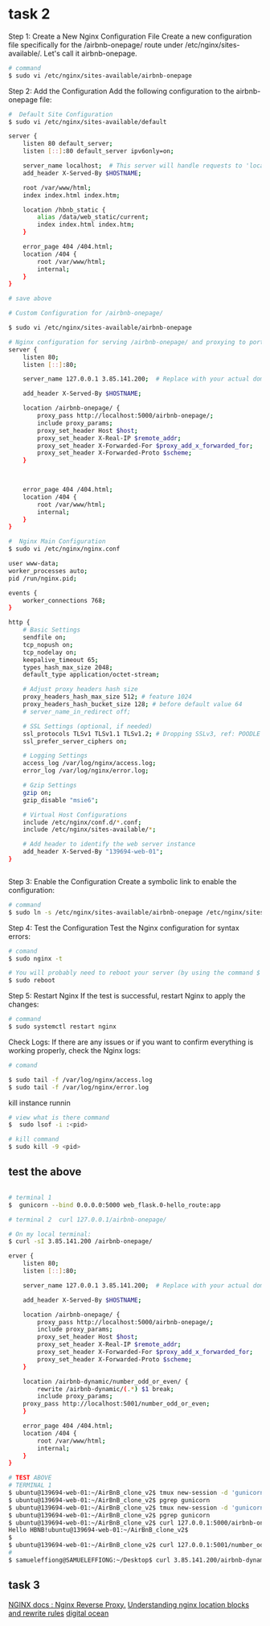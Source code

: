 # task 2

Step 1: Create a New Nginx Configuration File
Create a new configuration file specifically for the /airbnb-onepage/ route under /etc/nginx/sites-available/. Let's call it airbnb-onepage.

```bash
# command
$ sudo vi /etc/nginx/sites-available/airbnb-onepage
```

Step 2: Add the Configuration
Add the following configuration to the airbnb-onepage file:

```bash
#  Default Site Configuration 
$ sudo vi /etc/nginx/sites-available/default

server {
    listen 80 default_server;
    listen [::]:80 default_server ipv6only=on;

    server_name localhost;  # This server will handle requests to 'localhost' or the server's IP
    add_header X-Served-By $HOSTNAME;

    root /var/www/html;
    index index.html index.htm;

    location /hbnb_static {
        alias /data/web_static/current;
        index index.html index.htm;
    }

    error_page 404 /404.html;
    location /404 {
        root /var/www/html;
        internal;
    }
}

# save above

# Custom Configuration for /airbnb-onepage/

$ sudo vi /etc/nginx/sites-available/airbnb-onepage

# Nginx configuration for serving /airbnb-onepage/ and proxying to port 5000
server {
    listen 80;
    listen [::]:80;

    server_name 127.0.0.1 3.85.141.200;  # Replace with your actual domain or IP

    add_header X-Served-By $HOSTNAME;

    location /airbnb-onepage/ {
        proxy_pass http://localhost:5000/airbnb-onepage/;
        include proxy_params;
        proxy_set_header Host $host;
        proxy_set_header X-Real-IP $remote_addr;
        proxy_set_header X-Forwarded-For $proxy_add_x_forwarded_for;
        proxy_set_header X-Forwarded-Proto $scheme;
    }

    

    error_page 404 /404.html;
    location /404 {
        root /var/www/html;
        internal;
    }
}

#  Nginx Main Configuration 
$ sudo vi /etc/nginx/nginx.conf

user www-data;
worker_processes auto;
pid /run/nginx.pid;

events {
    worker_connections 768;
}

http {
    # Basic Settings
    sendfile on;
    tcp_nopush on;
    tcp_nodelay on;
    keepalive_timeout 65;
    types_hash_max_size 2048;
    default_type application/octet-stream;

    # Adjust proxy headers hash size
    proxy_headers_hash_max_size 512; # feature 1024
    proxy_headers_hash_bucket_size 128; # before default value 64
    # server_name_in_redirect off;

    # SSL Settings (optional, if needed)
    ssl_protocols TLSv1 TLSv1.1 TLSv1.2; # Dropping SSLv3, ref: POODLE
    ssl_prefer_server_ciphers on;

    # Logging Settings
    access_log /var/log/nginx/access.log;
    error_log /var/log/nginx/error.log;

    # Gzip Settings
    gzip on;
    gzip_disable "msie6";

    # Virtual Host Configurations
    include /etc/nginx/conf.d/*.conf;
    include /etc/nginx/sites-available/*;

    # Add header to identify the web server instance
    add_header X-Served-By "139694-web-01";
}



```

Step 3: Enable the Configuration
Create a symbolic link to enable the configuration:

```bash
# command
$ sudo ln -s /etc/nginx/sites-available/airbnb-onepage /etc/nginx/sites-enabled/
```

Step 4: Test the Configuration
Test the Nginx configuration for syntax errors:

```bash
# comand
$ sudo nginx -t

# You will probably need to reboot your server (by using the command $ sudo reboot) to have Nginx publicly accessible
$ sudo reboot
```

Step 5: Restart Nginx
If the test is successful, restart Nginx to apply the changes:

```bash
# command
$ sudo systemctl restart nginx
```

Check Logs: If there are any issues or if you want to confirm everything is working properly, check the Nginx logs:

```bash
# comand

$ sudo tail -f /var/log/nginx/access.log
$ sudo tail -f /var/log/nginx/error.log

```

kill instance runnin

```bash
# view what is there command
$  sudo lsof -i :<pid>

# kill command
$ sudo kill -9 <pid>
```

## test the above

```bash

# terminal 1 
$  gunicorn --bind 0.0.0.0:5000 web_flask.0-hello_route:app

# terminal 2  curl 127.0.0.1/airbnb-onepage/

# On my local terminal:
$ curl -sI 3.85.141.200 /airbnb-onepage/

erver {
    listen 80;
    listen [::]:80;

    server_name 127.0.0.1 3.85.141.200;  # Replace with your actual domain or IP

    add_header X-Served-By $HOSTNAME;

    location /airbnb-onepage/ {
        proxy_pass http://localhost:5000/airbnb-onepage/;
        include proxy_params;
        proxy_set_header Host $host;
        proxy_set_header X-Real-IP $remote_addr;
        proxy_set_header X-Forwarded-For $proxy_add_x_forwarded_for;
        proxy_set_header X-Forwarded-Proto $scheme;
    }

    location /airbnb-dynamic/number_odd_or_even/ {
        rewrite /airbnb-dynamic/(.*) $1 break;
        include proxy_params;
    proxy_pass http://localhost:5001/number_odd_or_even;
    }

    error_page 404 /404.html;
    location /404 {
        root /var/www/html;
        internal;
    }
}

# TEST ABOVE
# TERMINAL 1
$ ubuntu@139694-web-01:~/AirBnB_clone_v2$ tmux new-session -d 'gunicorn --bind 0.0.0.0:5000 web_flask.0-hello_route:app'
$ ubuntu@139694-web-01:~/AirBnB_clone_v2$ pgrep gunicorn
$ ubuntu@139694-web-01:~/AirBnB_clone_v2$ tmux new-session -d 'gunicorn --bind 0.0.0.0:5001 web_flask.6-number_odd_or_even:app'
$ ubuntu@139694-web-01:~/AirBnB_clone_v2$ pgrep gunicorn
$ ubuntu@139694-web-01:~/AirBnB_clone_v2$ curl 127.0.0.1:5000/airbnb-onepage/
Hello HBNB!ubuntu@139694-web-01:~/AirBnB_clone_v2$
$ 
$ ubuntu@139694-web-01:~/AirBnB_clone_v2$ curl 127.0.0.1:5001/number_odd_or_even/6
# 
$ samueleffiong@SAMUELEFFIONG:~/Desktop$ curl 3.85.141.200/airbnb-dynamic/number_odd_or_even/899
```

## task 3

[NGINX docs :  Nginx Reverse Proxy.](https://docs.nginx.com/nginx/admin-guide/web-server/reverse-proxy/#)
[Understanding nginx location blocks and rewrite rules](https://blog.pixelastic.com/2013/09/27/understanding-nginx-location-blocks-rewrite-rules/)
[digital ocean](https://blog.pixelastic.com/2013/09/27/understanding-nginx-location-blocks-rewrite-rules/)
